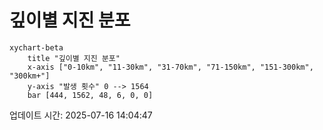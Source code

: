 # 깊이별 지진 분포

```mermaid
xychart-beta
    title "깊이별 지진 분포"
    x-axis ["0-10km", "11-30km", "31-70km", "71-150km", "151-300km", "300km+"]
    y-axis "발생 횟수" 0 --> 1564
    bar [444, 1562, 48, 6, 0, 0]
```

업데이트 시간: 2025-07-16 14:04:47
